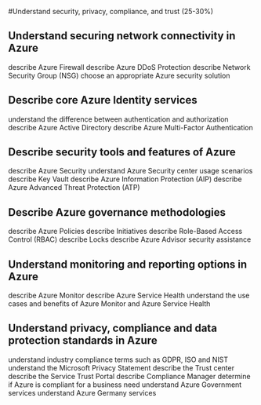 #Understand security, privacy, compliance, and trust (25-30%)

## Understand securing network connectivity in Azure

describe Azure Firewall
describe Azure DDoS Protection
describe Network Security Group (NSG)
choose an appropriate Azure security solution

## Describe core Azure Identity services

understand the difference between authentication and authorization
describe Azure Active Directory
describe Azure Multi-Factor Authentication

## Describe security tools and features of Azure

describe Azure Security
understand Azure Security center usage scenarios
describe Key Vault
describe Azure Information Protection (AIP)
describe Azure Advanced Threat Protection (ATP)

## Describe Azure governance methodologies

describe Azure Policies
describe Initiatives
describe Role-Based Access Control (RBAC)
describe Locks
describe Azure Advisor security assistance

## Understand monitoring and reporting options in Azure

describe Azure Monitor
describe Azure Service Health
understand the use cases and benefits of Azure Monitor and Azure Service Health

## Understand privacy, compliance and data protection standards in Azure

understand industry compliance terms such as GDPR, ISO and NIST
understand the Microsoft Privacy Statement
describe the Trust center
describe the Service Trust Portal
describe Compliance Manager
determine if Azure is compliant for a business need
understand Azure Government services
understand Azure Germany services